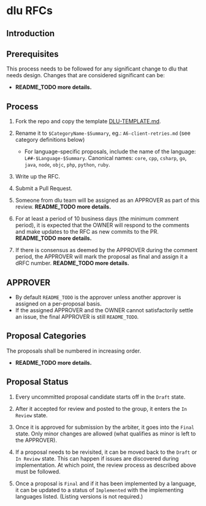 # dlu RFCs

## Introduction

## Prerequisites

This process needs to be followed for any significant change to dlu that
needs design.
Changes that are considered significant can be:

- **README_TODO more details.**   

## Process

1. Fork the repo and copy the template [DLU-TEMPLATE.md](DLU-TEMPLATE.md).  

2. Rename it to ``$CategoryName-$Summary``, eg.: ``A6-client-retries.md`` (see
  category definitions below)
   - For language-specific proposals, include the name of the language:
     ``L##-$Language-$Summary``.  Canonical names: `core`, `cpp`, `csharp`, `go`,
     `java`, `node`, `objc`, `php`, `python`, `ruby`.

3. Write up the RFC.

4. Submit a Pull Request.

5. Someone from dlu team will be assigned as an APPROVER as part of this
review. **README_TODO more details.**   

6. For at least a period of 10 business days (the minimum comment period),
it is expected that the OWNER will respond to the comments and make updates
to the RFC as new commits to the PR. **README_TODO more details.**

7. If there is consensus as deemed by the APPROVER during the comment period,
the APPROVER will mark the proposal as final and assign it a dRFC number. **README_TODO more details.**


## APPROVER

- By default ``README_TODO`` is the approver unless another approver is assigned
on a per-proposal basis.
- If the assigned APPROVER and the OWNER cannot satisfactorily settle an issue,
the final APPROVER is still ``README_TODO``.

## Proposal Categories
The proposals shall be numbered in increasing order.

- **README_TODO more details.**  

## Proposal Status

1. Every uncommitted proposal candidate starts off in the ``Draft`` state.

2. After it accepted for review and posted to the group, it enters the
``In Review`` state.

3. Once it is approved for submission by the arbiter, it goes into the
``Final`` state. Only minor changes are allowed (what qualifies as minor is
left to the APPROVER).

4. If a proposal needs to be revisited, it can be moved back to the ``Draft``
or ``In Review`` state. This can happen if issues are discovered during
implementation. At which point, the review process as described above must be
followed.

5. Once a proposal is ``Final`` and if it has been implemented by a language,
it can be updated to a status of ``Implemented`` with the implementing
languages listed. (Listing versions is not required.)


